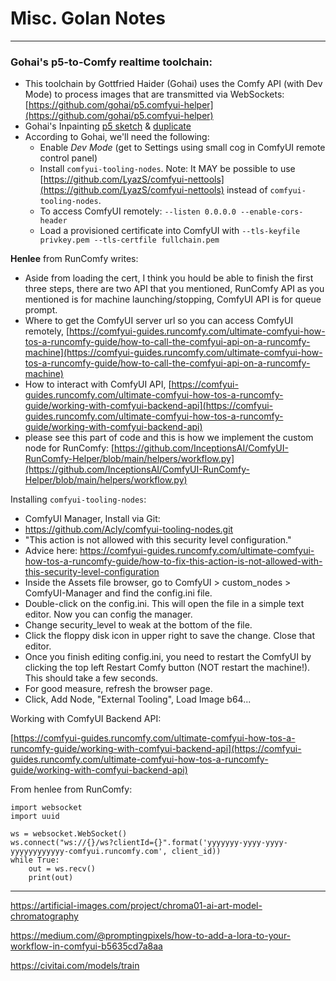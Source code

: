 # Misc. Golan Notes

---


### Gohai's p5-to-Comfy realtime toolchain:

* This toolchain by Gottfried Haider (Gohai) uses the Comfy API (with Dev Mode) to process images that are transmitted via WebSockets: [https://github.com/gohai/p5.comfyui-helper](https://github.com/gohai/p5.comfyui-helper)
* Gohai's Inpainting [p5 sketch](https://editor.p5js.org/gohai/sketches/x_nkT_dBx) & [duplicate](https://editor.p5js.org/golan/sketches/d8KmJ3t2A)
* According to Gohai, we'll need the following: 
  * Enable *Dev Mode* (get to Settings using small cog in ComfyUI remote control panel)
  * Install `comfyui-tooling-nodes`. Note: It MAY be possible to use [https://github.com/LyazS/comfyui-nettools](https://github.com/LyazS/comfyui-nettools) instead of `comfyui-tooling-nodes`.
  * To access ComfyUI remotely: `--listen 0.0.0.0 --enable-cors-header`
  * Load a provisioned certificate into ComfyUI with `--tls-keyfile privkey.pem --tls-certfile fullchain.pem`

**Henlee** from RunComfy writes: 

* Aside from loading the cert, I think you hould be able to finish the first three steps, there are two API that you mentioned, RunComfy API as you mentioned is for machine launching/stopping, ComfyUI API is for queue prompt. 
* Where to get the ComfyUI server url so you can access ComfyUI remotely, [https://comfyui-guides.runcomfy.com/ultimate-comfyui-how-tos-a-runcomfy-guide/how-to-call-the-comfyui-api-on-a-runcomfy-machine](https://comfyui-guides.runcomfy.com/ultimate-comfyui-how-tos-a-runcomfy-guide/how-to-call-the-comfyui-api-on-a-runcomfy-machine)
* How to interact with ComfyUI API, [https://comfyui-guides.runcomfy.com/ultimate-comfyui-how-tos-a-runcomfy-guide/working-with-comfyui-backend-api](https://comfyui-guides.runcomfy.com/ultimate-comfyui-how-tos-a-runcomfy-guide/working-with-comfyui-backend-api)
* please see this part of code and this is how we implement the custom node for RunComfy: [https://github.com/InceptionsAI/ComfyUI-RunComfy-Helper/blob/main/helpers/workflow.py](https://github.com/InceptionsAI/ComfyUI-RunComfy-Helper/blob/main/helpers/workflow.py)

Installing `comfyui-tooling-nodes`:

* ComfyUI Manager, Install via Git:
* https://github.com/Acly/comfyui-tooling-nodes.git
* "This action is not allowed with this security level configuration."
* Advice here: https://comfyui-guides.runcomfy.com/ultimate-comfyui-how-tos-a-runcomfy-guide/how-to-fix-this-action-is-not-allowed-with-this-security-level-configuration
* Inside the Assets file browser, go to ComfyUI > custom_nodes > ComfyUI-Manager and find the config.ini file.
* Double-click on the config.ini. This will open the file in a simple text editor. Now you can config the manager.
* Change security_level to weak at the bottom of the file.
* Click the floppy disk icon in upper right to save the change. Close that editor.
* Once you finish editing config.ini, you need to restart the ComfyUI by clicking the top left Restart Comfy button (NOT restart the machine!). This should take a few seconds.
* For good measure, refresh the browser page.
* Click, Add Node, "External Tooling", Load Image b64...

Working with ComfyUI Backend API:

[https://comfyui-guides.runcomfy.com/ultimate-comfyui-how-tos-a-runcomfy-guide/working-with-comfyui-backend-api](https://comfyui-guides.runcomfy.com/ultimate-comfyui-how-tos-a-runcomfy-guide/working-with-comfyui-backend-api)

From henlee from RunComfy: 
```
import websocket
import uuid

ws = websocket.WebSocket()
ws.connect("ws://{}/ws?clientId={}".format('yyyyyyy-yyyy-yyyy-yyyyyyyyyyyy-comfyui.runcomfy.com', client_id))
while True:
    out = ws.recv()
    print(out)
```


---

https://artificial-images.com/project/chroma01-ai-art-model-chromatography

https://medium.com/@promptingpixels/how-to-add-a-lora-to-your-workflow-in-comfyui-b5635cd7a8aa

https://civitai.com/models/train
